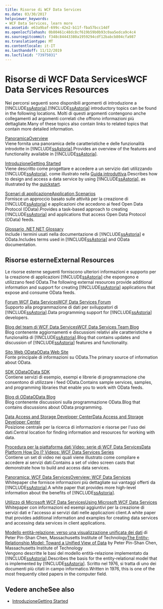 ```yaml
---
title: Risorse di WCF Data Services
ms.date: 03/30/2017
helpviewer_keywords:
- WCF Data Services, learn more
ms.assetid: e63a9baf-699c-42e2-b11f-fba57bcc14df
ms.openlocfilehash: 0b80461c48dc8cf619b59b0b93c0aa5edca9c4c4
ms.sourcegitcommit: f348c84443380a1959294cdf12babcb804cfa987
ms.translationtype: MT
ms.contentlocale: it-IT
ms.lasthandoff: 11/12/2019
ms.locfileid: "73975031"
---
```

# <a name="wcf-data-services-resources"></a><span data-ttu-id="87be8-102">Risorse di WCF Data Services</span><span class="sxs-lookup"><span data-stu-id="87be8-102">WCF Data Services Resources</span></span>
<span data-ttu-id="87be8-103">Nei percorsi seguenti sono disponibili argomenti di introduzione a [!INCLUDE[ssAstoria](../../../../includes/ssastoria-md.md)].</span><span class="sxs-lookup"><span data-stu-id="87be8-103">[!INCLUDE[ssAstoria](../../../../includes/ssastoria-md.md)] introductory topics can be found in the following locations.</span></span> <span data-ttu-id="87be8-104">Molti di questi argomenti contengono anche collegamenti ad argomenti correlati che offrono informazioni più dettagliate.</span><span class="sxs-lookup"><span data-stu-id="87be8-104">Many of these topics also contain links to related topics that contain more detailed information.</span></span>  
  
 [<span data-ttu-id="87be8-105">Panoramica</span><span class="sxs-lookup"><span data-stu-id="87be8-105">Overview</span></span>](wcf-data-services-overview.md)  
 <span data-ttu-id="87be8-106">Viene fornita una panoramica delle caratteristiche e delle funzionalità introdotte in [!INCLUDE[ssAstoria](../../../../includes/ssastoria-md.md)].</span><span class="sxs-lookup"><span data-stu-id="87be8-106">Provides an overview of the features and functionality available in [!INCLUDE[ssAstoria](../../../../includes/ssastoria-md.md)].</span></span>  
  
 [<span data-ttu-id="87be8-107">Introduzione</span><span class="sxs-lookup"><span data-stu-id="87be8-107">Getting Started</span></span>](../adonet/ef/getting-started.md)  
 <span data-ttu-id="87be8-108">Viene descritto come progettare e accedere a un servizio dati utilizzando [!INCLUDE[ssAstoria](../../../../includes/ssastoria-md.md)], come illustrato nella [Guida introduttiva](quickstart-wcf-data-services.md).</span><span class="sxs-lookup"><span data-stu-id="87be8-108">Describes how to design and access a data service by using [!INCLUDE[ssAstoria](../../../../includes/ssastoria-md.md)], as illustrated by the [quickstart](quickstart-wcf-data-services.md).</span></span>  
  
 [<span data-ttu-id="87be8-109">Scenari di applicazione</span><span class="sxs-lookup"><span data-stu-id="87be8-109">Application Scenarios</span></span>](application-scenarios-wcf-data-services.md)  
 <span data-ttu-id="87be8-110">Fornisce un approccio basato sulle attività per la creazione di [!INCLUDE[ssAstoria](../../../../includes/ssastoria-md.md)] e applicazioni che accedono ai feed Open Data Protocol (OData).</span><span class="sxs-lookup"><span data-stu-id="87be8-110">Provides a task-based approach to creating [!INCLUDE[ssAstoria](../../../../includes/ssastoria-md.md)] and applications that access Open Data Protocol (OData) feeds.</span></span>  
  
 [<span data-ttu-id="87be8-111">Glossario .NET</span><span class="sxs-lookup"><span data-stu-id="87be8-111">.NET Glossary</span></span>](../../../standard/glossary.md)  
 <span data-ttu-id="87be8-112">Include i termini usati nella documentazione di [!INCLUDE[ssAstoria](../../../../includes/ssastoria-md.md)] e OData.</span><span class="sxs-lookup"><span data-stu-id="87be8-112">Includes terms used in [!INCLUDE[ssAstoria](../../../../includes/ssastoria-md.md)] and OData documentation.</span></span>  
  
## <a name="external-resources"></a><span data-ttu-id="87be8-113">Risorse esterne</span><span class="sxs-lookup"><span data-stu-id="87be8-113">External Resources</span></span>  
 <span data-ttu-id="87be8-114">Le risorse esterne seguenti forniscono ulteriori informazioni e supporto per la creazione di applicazioni [!INCLUDE[ssAstoria](../../../../includes/ssastoria-md.md)] che espongono e utilizzano feed OData.</span><span class="sxs-lookup"><span data-stu-id="87be8-114">The following external resources provide additional information and support for creating [!INCLUDE[ssAstoria](../../../../includes/ssastoria-md.md)] applications that expose and consume OData feeds.</span></span>  
  
 [<span data-ttu-id="87be8-115">Forum WCF Data Services</span><span class="sxs-lookup"><span data-stu-id="87be8-115">WCF Data Services Forum</span></span>](https://go.microsoft.com/fwlink/?LinkId=150512)  
 <span data-ttu-id="87be8-116">Supporto alla programmazione di dati per sviluppatori di [!INCLUDE[ssAstoria](../../../../includes/ssastoria-md.md)].</span><span class="sxs-lookup"><span data-stu-id="87be8-116">Data programming support for [!INCLUDE[ssAstoria](../../../../includes/ssastoria-md.md)] developers.</span></span>  
  
 [<span data-ttu-id="87be8-117">Blog del team di WCF Data Services</span><span class="sxs-lookup"><span data-stu-id="87be8-117">WCF Data Services Team Blog</span></span>](https://go.microsoft.com/fwlink/?LinkId=150511)  
 <span data-ttu-id="87be8-118">Blog contenente aggiornamenti e discussioni relativi alle caratteristiche e funzionalità di [!INCLUDE[ssAstoria](../../../../includes/ssastoria-md.md)].</span><span class="sxs-lookup"><span data-stu-id="87be8-118">Blog that contains updates and discussion of [!INCLUDE[ssAstoria](../../../../includes/ssastoria-md.md)] features and functionality.</span></span>  
  
 [<span data-ttu-id="87be8-119">Sito Web OData</span><span class="sxs-lookup"><span data-stu-id="87be8-119">OData Web Site</span></span>](https://go.microsoft.com/fwlink/?LinkID=184554)  
 <span data-ttu-id="87be8-120">Fonte principale di informazioni su OData.</span><span class="sxs-lookup"><span data-stu-id="87be8-120">The primary source of information about OData.</span></span>  
  
 [<span data-ttu-id="87be8-121">SDK OData</span><span class="sxs-lookup"><span data-stu-id="87be8-121">OData SDK</span></span>](https://go.microsoft.com/fwlink/?LinkID=185248)  
 <span data-ttu-id="87be8-122">Contiene servizi di esempio, esempi e librerie di programmazione che consentono di utilizzare i feed OData.</span><span class="sxs-lookup"><span data-stu-id="87be8-122">Contains sample services, samples, and programming libraries that enable you to work with OData feeds.</span></span>  
  
 [<span data-ttu-id="87be8-123">Blog di OData</span><span class="sxs-lookup"><span data-stu-id="87be8-123">OData Blog</span></span>](https://go.microsoft.com/fwlink/?LinkId=185868)  
 <span data-ttu-id="87be8-124">Blog contenente discussioni sulla programmazione OData.</span><span class="sxs-lookup"><span data-stu-id="87be8-124">Blog that contains discussions about OData programming.</span></span>  
  
 [<span data-ttu-id="87be8-125">Data Access and Storage Developer Center</span><span class="sxs-lookup"><span data-stu-id="87be8-125">Data Access and Storage Developer Center</span></span>](https://go.microsoft.com/fwlink/?LinkId=91903)  
 <span data-ttu-id="87be8-126">Posizione centrale per la ricerca di informazioni e risorse per l'uso dei dati.</span><span class="sxs-lookup"><span data-stu-id="87be8-126">Central location for finding information and resources for working with data.</span></span>  
  
 [<span data-ttu-id="87be8-127">Procedura per la piattaforma dati Video: serie di WCF Data Services</span><span class="sxs-lookup"><span data-stu-id="87be8-127">Data Platform How Do I? Videos: WCF Data Services Series</span></span>](https://go.microsoft.com/fwlink/?LinkId=124600)  
 <span data-ttu-id="87be8-128">Contiene un set di video nei quali viene illustrato come compilare e accedere ai servizi dati.</span><span class="sxs-lookup"><span data-stu-id="87be8-128">Contains a set of video screen casts that demonstrate how to build and access data services.</span></span>  
  
 [<span data-ttu-id="87be8-129">Panoramica: WCF Data Services</span><span class="sxs-lookup"><span data-stu-id="87be8-129">Overview: WCF Data Services</span></span>](https://go.microsoft.com/fwlink/?LinkID=131074)  
 <span data-ttu-id="87be8-130">Whitepaper che fornisce informazioni più dettagliate sui vantaggi offerti da [!INCLUDE[ssAstoria](../../../../includes/ssastoria-md.md)].</span><span class="sxs-lookup"><span data-stu-id="87be8-130">A white paper that provides more high-level information about the benefits of [!INCLUDE[ssAstoria](../../../../includes/ssastoria-md.md)].</span></span>  
  
 [<span data-ttu-id="87be8-131">Utilizzo di Microsoft WCF Data Services</span><span class="sxs-lookup"><span data-stu-id="87be8-131">Using Microsoft WCF Data Services</span></span>](https://go.microsoft.com/fwlink/?LinkID=131075)  
 <span data-ttu-id="87be8-132">Whitepaper con informazioni ed esempi aggiuntivi per la creazione di servizi dati e l'accesso ai servizi dati nelle applicazioni client.</span><span class="sxs-lookup"><span data-stu-id="87be8-132">A white paper that provides additional information and examples for creating data services and accessing data services in client applications.</span></span>  
  
 <span data-ttu-id="87be8-133">[Modello entità-relazione: verso una visualizzazione unificata dei dati](https://go.microsoft.com/fwlink/?LinkId=91909) di Peter Pin-Shan Chen, Massachusetts Institute of Technology</span><span class="sxs-lookup"><span data-stu-id="87be8-133">[The Entity-Relationship Model: Toward a Unified View of Data](https://go.microsoft.com/fwlink/?LinkId=91909) by Peter Pin-Shan Chen, Massachusetts Institute of Technology</span></span>  
 <span data-ttu-id="87be8-134">Vengono descritte le basi del modello entità-relazione implementato da [!INCLUDE[ssAstoria](../../../../includes/ssastoria-md.md)].</span><span class="sxs-lookup"><span data-stu-id="87be8-134">Describes the basis for the entity-relational model that is implemented by [!INCLUDE[ssAstoria](../../../../includes/ssastoria-md.md)].</span></span> <span data-ttu-id="87be8-135">Scritto nel 1976, si tratta di uno dei documenti più citati in campo informatico.</span><span class="sxs-lookup"><span data-stu-id="87be8-135">Written in 1976, this is one of the most frequently cited papers in the computer field.</span></span>  
  
## <a name="see-also"></a><span data-ttu-id="87be8-136">Vedere anche</span><span class="sxs-lookup"><span data-stu-id="87be8-136">See also</span></span>

- [<span data-ttu-id="87be8-137">Introduzione</span><span class="sxs-lookup"><span data-stu-id="87be8-137">Getting Started</span></span>](getting-started-with-wcf-data-services.md)
